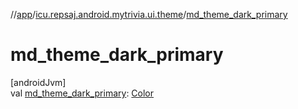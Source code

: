 //[app](../../index.md)/[icu.repsaj.android.mytrivia.ui.theme](index.md)/[md_theme_dark_primary](md_theme_dark_primary.md)

# md_theme_dark_primary

[androidJvm]\
val [md_theme_dark_primary](md_theme_dark_primary.md): [Color](https://developer.android.com/reference/kotlin/androidx/compose/ui/graphics/Color.html)
